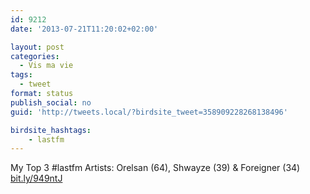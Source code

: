 ```yaml
---
id: 9212
date: '2013-07-21T11:20:02+02:00'

layout: post
categories:
  - Vis ma vie
tags:
  - tweet
format: status
publish_social: no
guid: 'http://tweets.local/?birdsite_tweet=358909228268138496'

birdsite_hashtags:
    - lastfm
---
```


My Top 3 #lastfm Artists: Orelsan (64), Shwayze (39) &amp; Foreigner (34) [bit.ly/949ntJ](http://bit.ly/949ntJ)